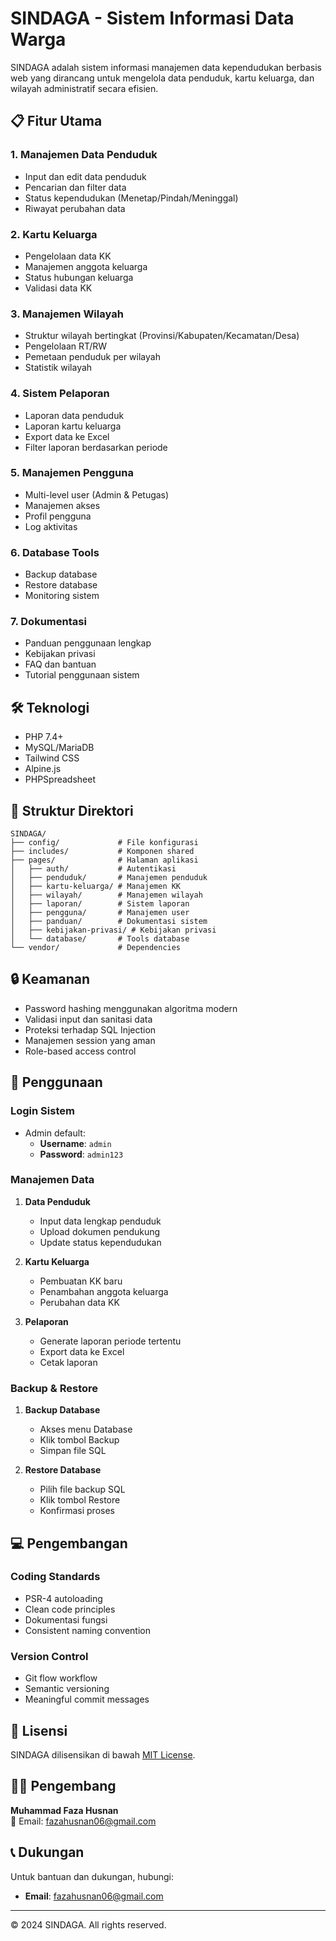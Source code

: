 # SINDAGA - Sistem Informasi Data Warga

SINDAGA adalah sistem informasi manajemen data kependudukan berbasis web yang dirancang untuk mengelola data penduduk, kartu keluarga, dan wilayah administratif secara efisien.

## 📋 Fitur Utama

### 1. Manajemen Data Penduduk

- Input dan edit data penduduk
- Pencarian dan filter data
- Status kependudukan (Menetap/Pindah/Meninggal)
- Riwayat perubahan data

### 2. Kartu Keluarga

- Pengelolaan data KK
- Manajemen anggota keluarga
- Status hubungan keluarga
- Validasi data KK

### 3. Manajemen Wilayah

- Struktur wilayah bertingkat (Provinsi/Kabupaten/Kecamatan/Desa)
- Pengelolaan RT/RW
- Pemetaan penduduk per wilayah
- Statistik wilayah

### 4. Sistem Pelaporan

- Laporan data penduduk
- Laporan kartu keluarga
- Export data ke Excel
- Filter laporan berdasarkan periode

### 5. Manajemen Pengguna

- Multi-level user (Admin & Petugas)
- Manajemen akses
- Profil pengguna
- Log aktivitas

### 6. Database Tools

- Backup database
- Restore database
- Monitoring sistem

### 7. Dokumentasi

- Panduan penggunaan lengkap
- Kebijakan privasi
- FAQ dan bantuan
- Tutorial penggunaan sistem

## 🛠 Teknologi

- PHP 7.4+
- MySQL/MariaDB
- Tailwind CSS
- Alpine.js
- PHPSpreadsheet

## 📂 Struktur Direktori

```
SINDAGA/
├── config/             # File konfigurasi
├── includes/           # Komponen shared
├── pages/              # Halaman aplikasi
│   ├── auth/           # Autentikasi
│   ├── penduduk/       # Manajemen penduduk
│   ├── kartu-keluarga/ # Manajemen KK
│   ├── wilayah/        # Manajemen wilayah
│   ├── laporan/        # Sistem laporan
│   ├── pengguna/       # Manajemen user
│   ├── panduan/        # Dokumentasi sistem
│   ├── kebijakan-privasi/ # Kebijakan privasi
│   └── database/       # Tools database
└── vendor/             # Dependencies
```

## 🔒 Keamanan

- Password hashing menggunakan algoritma modern
- Validasi input dan sanitasi data
- Proteksi terhadap SQL Injection
- Manajemen session yang aman
- Role-based access control

## 🚀 Penggunaan

### Login Sistem

- Admin default:
  - **Username**: `admin`
  - **Password**: `admin123`

### Manajemen Data

1. **Data Penduduk**

   - Input data lengkap penduduk
   - Upload dokumen pendukung
   - Update status kependudukan

2. **Kartu Keluarga**

   - Pembuatan KK baru
   - Penambahan anggota keluarga
   - Perubahan data KK

3. **Pelaporan**
   - Generate laporan periode tertentu
   - Export data ke Excel
   - Cetak laporan

### Backup & Restore

1. **Backup Database**

   - Akses menu Database
   - Klik tombol Backup
   - Simpan file SQL

2. **Restore Database**
   - Pilih file backup SQL
   - Klik tombol Restore
   - Konfirmasi proses

## 💻 Pengembangan

### Coding Standards

- PSR-4 autoloading
- Clean code principles
- Dokumentasi fungsi
- Consistent naming convention

### Version Control

- Git flow workflow
- Semantic versioning
- Meaningful commit messages

## 📜 Lisensi

SINDAGA dilisensikan di bawah [MIT License](LICENSE).

## 👨‍💻 Pengembang

**Muhammad Faza Husnan**  
📧 Email: [fazahusnan06@gmail.com](mailto:fazahusnan06@gmail.com)

## 📞 Dukungan

Untuk bantuan dan dukungan, hubungi:

- **Email**: [fazahusnan06@gmail.com](mailto:fazahusnan06@gmail.com)

---

© 2024 SINDAGA. All rights reserved.
